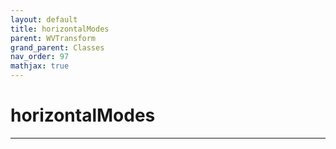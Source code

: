 ```yaml
---
layout: default
title: horizontalModes
parent: WVTransform
grand_parent: Classes
nav_order: 97
mathjax: true
---
```


#  horizontalModes




---

